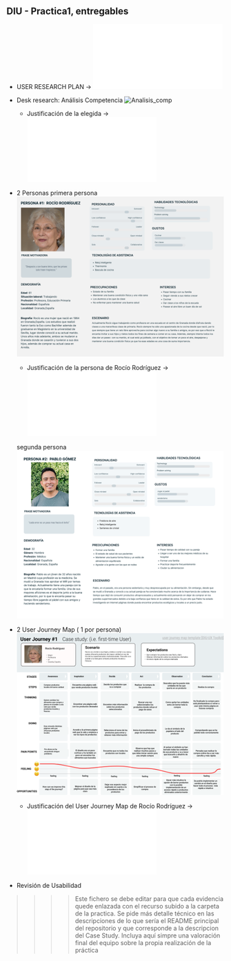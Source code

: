 ## DIU - Practica1, entregables

- USER RESEARCH PLAN ->  ![ENLACE](USER_RESEARCH_PLAN.pdf)
- Desk research: Análisis Competencia
  ![Analisis_comp](Competitor_Analysis.png)
  - Justificación de la elegida ->  ![ENLACE](Justificacion_Competitor_Analysis.pdf)
- 2 Personas
  primera persona
  ![Persona_1](User_Rocío_Rodríguez.png)
  - Justificación de la persona de Rocío Rodríguez -> ![ENLACE](Justificacion_Rocio_Rodriguez.pdf)

  segunda persona
  ![Persona_2](Pablo_Gomez.png)
- 2 User Journey Map  ( 1 por persona)
  ![Journey_Map](User_Journey_Map_1.png)
  - Justificación del User Journey Map de Rocío Rodríguez -> ![ENLACE](Justificacion_Rocio_Rodriguez.pdf)
- Revisión de Usabilidad 


>>>> Este fichero se debe editar para que cada evidencia quede enlazada con el recurso subido a la carpeta de la practica. Se pide más detalle técnico en las descripciones de lo que sería el README principal del repositorio y que corresponde a la descripcion del Case Study.
>>>> Incluya aquí simpre una valoración final del equipo sobre la propia realización de la práctica
